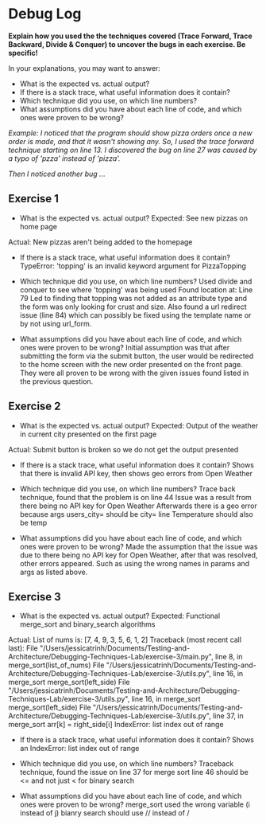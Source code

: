 # Debug Log

**Explain how you used the the techniques covered (Trace Forward, Trace Backward, Divide & Conquer) to uncover the bugs in each exercise. Be specific!**

In your explanations, you may want to answer:

- What is the expected vs. actual output?
- If there is a stack trace, what useful information does it contain?
- Which technique did you use, on which line numbers?
- What assumptions did you have about each line of code, and which ones were proven to be wrong?

_Example: I noticed that the program should show pizza orders once a new order is made, and that it wasn't showing any. So, I used the trace forward technique starting on line 13. I discovered the bug on line 27 was caused by a typo of 'pzza' instead of 'pizza'._

_Then I noticed another bug ..._

## Exercise 1

- What is the expected vs. actual output?
Expected: See new pizzas on home page

Actual: New pizzas aren't being added to the homepage

- If there is a stack trace, what useful information does it contain?
TypeError: 'topping' is an invalid keyword argument for PizzaTopping


- Which technique did you use, on which line numbers?
Used divide and conquer to see where 'topping' was being used 
Found location at: Line 79 
Led to finding that topping was not added as an attribute type and the form was only looking for crust and size. 
Also found a url redirect issue (line 84) which can possibly be fixed using the template name or by not using url_form. 

- What assumptions did you have about each line of code, and which ones were proven to be wrong?
Initial assumption was that after submitting the form via the submit button, the user would be redirected to the home screen with the new order presented on the front page. They were all proven to be wrong with the given issues found listed in the previous question.

## Exercise 2

- What is the expected vs. actual output?
Expected: Output of the weather in current city presented on the first page 

Actual: Submit button is broken so we do not get the output presented

- If there is a stack trace, what useful information does it contain?
Shows that there is invalid API key, then shows geo errors from Open Weather

- Which technique did you use, on which line numbers?
Trace back technique, found that the problem is on line 44
Issue was a result from there being no API key for Open Weather 
Afterwards there is a geo error because args users_city= should be city= line
Temperature should also be temp 

- What assumptions did you have about each line of code, and which ones were proven to be wrong?
Made the assumption that the issue was due to there being no API key for Open Weather, after that was resolved, other errors appeared. Such as using the wrong names in params and args as listed above. 


## Exercise 3

- What is the expected vs. actual output?
Expected: Functional merge_sort and binary_search algorithms 

Actual: 
List of nums is:
[7, 4, 9, 3, 5, 6, 1, 2]
Traceback (most recent call last):
  File "/Users/jessicatrinh/Documents/Testing-and-Architecture/Debugging-Techniques-Lab/exercise-3/main.py", line 8, in <module>
    merge_sort(list_of_nums)
  File "/Users/jessicatrinh/Documents/Testing-and-Architecture/Debugging-Techniques-Lab/exercise-3/utils.py", line 16, in merge_sort
    merge_sort(left_side)
  File "/Users/jessicatrinh/Documents/Testing-and-Architecture/Debugging-Techniques-Lab/exercise-3/utils.py", line 16, in merge_sort
    merge_sort(left_side)
  File "/Users/jessicatrinh/Documents/Testing-and-Architecture/Debugging-Techniques-Lab/exercise-3/utils.py", line 37, in merge_sort
    arr[k] = right_side[i]
IndexError: list index out of range

- If there is a stack trace, what useful information does it contain?
Shows an IndexError: list index out of range

- Which technique did you use, on which line numbers?
Traceback technique, found the issue on line 37 for merge sort 
line 46 should be <= and not just < for binary search 

- What assumptions did you have about each line of code, and which ones were proven to be wrong?
merge_sort used the wrong variable (i instead of j) 
bianry search should use // instead of / 